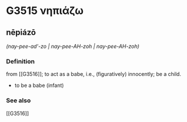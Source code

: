 # G3515 νηπιάζω

## nēpiázō

_(nay-pee-ad'-zo | nay-pee-AH-zoh | nay-pee-AH-zoh)_

### Definition

from [[G3516]]; to act as a babe, i.e., (figuratively) innocently; be a child.

- to be a babe (infant)

### See also

[[G3516]]


